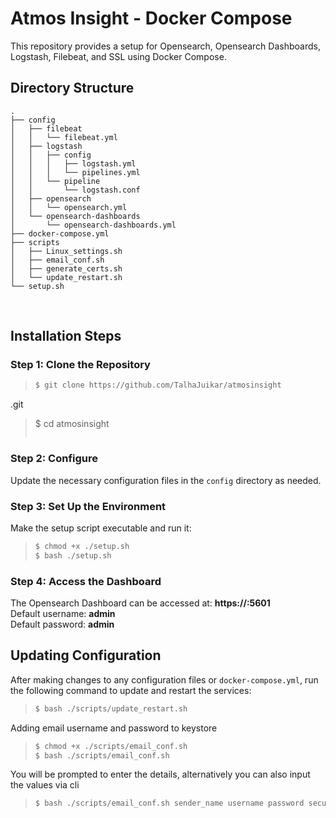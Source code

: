 # Atmos Insight - Docker Compose

This repository provides a setup for Opensearch, Opensearch Dashboards, Logstash, Filebeat, and SSL using Docker Compose.

## Directory Structure

 ```
 .
 ├── config
 │   ├── filebeat
 │   │   └── filebeat.yml
 │   ├── logstash
 │   │   ├── config
 │   │   │   ├── logstash.yml
 │   │   │   └── pipelines.yml
 │   │   └── pipeline
 │   │       └── logstash.conf
 │   ├── opensearch
 │   │   └── opensearch.yml
 │   └── opensearch-dashboards
 │       └── opensearch-dashboards.yml
 ├── docker-compose.yml
 ├── scripts
 │   ├── Linux_settings.sh
 │   ├── email_conf.sh
 │   ├── generate_certs.sh
 │   └── update_restart.sh
 └── setup.sh
```

 

## Installation Steps

### Step 1: Clone the Repository

> ```bash
> $ git clone https://github.com/TalhaJuikar/atmosinsight
.git
> $ cd atmosinsight
> ```

### Step 2: Configure

Update the necessary configuration files in the `config` directory as needed.

### Step 3: Set Up the Environment

Make the setup script executable and run it:

> ```bash
> $ chmod +x ./setup.sh
> $ bash ./setup.sh
> ```

### Step 4: Access the Dashboard

The Opensearch Dashboard can be accessed at: **https://<machine-ip>:5601**  
Default username: **admin**  
Default password: **admin**

## Updating Configuration

After making changes to any configuration files or `docker-compose.yml`, run the following command to update and restart the services:

> ```bash
> $ bash ./scripts/update_restart.sh
> ```

Adding email username and password to keystore

> ```bash
> $ chmod +x ./scripts/email_conf.sh
> $ bash ./scripts/email_conf.sh
> ```

You will be prompted to enter the details, alternatively you can also input the values via cli

> ```bash
> $ bash ./scripts/email_conf.sh sender_name username password secure_settings_password
> ```